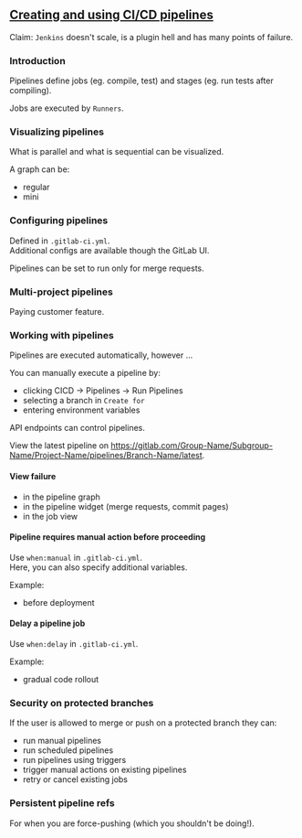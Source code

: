 ## [Creating and using CI/CD pipelines](https://docs.gitlab.com/ee/ci/pipelines.html)

Claim: `Jenkins` doesn't scale, is a plugin hell and has many points of failure.  

### Introduction

Pipelines define jobs (eg. compile, test) and stages (eg. run tests after compiling).  

Jobs are executed by `Runners`.  

### Visualizing pipelines

What is parallel and what is sequential can be visualized.  

A graph can be:
* regular
* mini

### Configuring pipelines

Defined in `.gitlab-ci.yml`.  
Additional configs are available though the GitLab UI.  

Pipelines can be set to run only for merge requests.  

### Multi-project pipelines

Paying customer feature.  

### Working with pipelines

Pipelines are executed automatically, however ...  

You can manually execute a pipeline by:
* clicking CICD -> Pipelines -> Run Pipelines
* selecting a branch in `Create for`
* entering environment variables

API endpoints can control pipelines.  

View the latest pipeline on https://gitlab.com/Group-Name/Subgroup-Name/Project-Name/pipelines/Branch-Name/latest.

#### View failure

* in the pipeline graph
* in the pipeline widget (merge requests, commit pages)
* in the job view

#### Pipeline requires manual action before proceeding

Use `when:manual` in `.gitlab-ci.yml`.  
Here, you can also specify additional variables.  

Example:
* before deployment

#### Delay a pipeline job

Use `when:delay` in `.gitlab-ci.yml`.  

Example:
* gradual code rollout

### Security on protected branches

If the user is allowed to merge or push on a protected branch they can:
* run manual pipelines
* run scheduled pipelines
* run pipelines using triggers
* trigger manual actions on existing pipelines
* retry or cancel existing jobs

### Persistent pipeline refs

For when you are force-pushing (which you shouldn't be doing!).  

